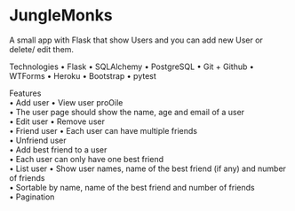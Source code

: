 # JungleMonks
A small app with Flask that show Users and you can add new User or delete/ edit them. 

Technologies
 • Flask
 • SQLAlchemy
 • PostgreSQL
 • Git + Github
 • WTForms
 • Heroku
 • Bootstrap
 • pytest
    
Features  
• Add  user 
• View  user proOile  
• The  user  page  should  show  the  name,  age  and  email  of  a  user   
• Edit  user 
• Remove  user  
• Friend  user 
• Each  user  can  have  multiple  friends  
• Unfriend  user  
• Add  best  friend  to  a  user  
• Each  user  can  only  have  one  best  friend  
• List  user 
• Show  user  names,  name  of  the  best  friend  (if  any)  and  number  of  friends  
• Sortable  by  name,  name  of  the  best  friend  and  number  of  friends  
• Pagination  




